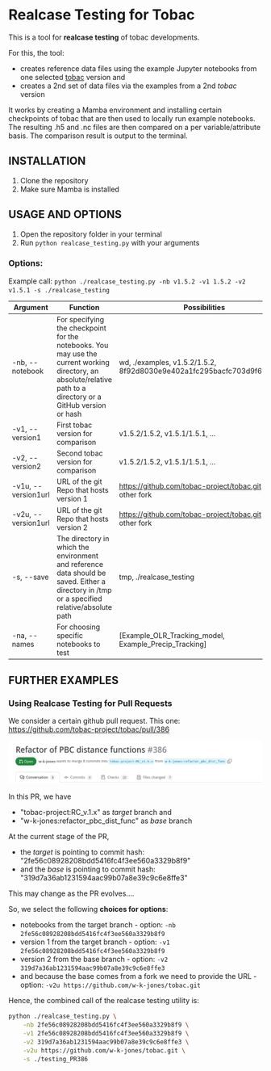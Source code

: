 # Realcase Testing for Tobac

This is a tool for **realcase testing** of tobac developments. 

For this, the tool:
- creates reference data files using the example Jupyter notebooks from one selected [tobac](https://github.com/tobac-project/tobac) version and
- creates a 2nd set of data files via the examples from a 2nd *tobac* version


It works by creating a Mamba environment and installing certain checkpoints of tobac that are then used to locally run example notebooks. The resulting .h5 and .nc files are then compared on a per variable/attribute basis. The comparison result is output to the terminal.


## INSTALLATION

1. Clone the repository
2. Make sure Mamba is installed

## USAGE AND OPTIONS

1. Open the repository folder in your terminal
2. Run `python realcase_testing.py` with your arguments

### Options:

Example call: `python ./realcase_testing.py -nb v1.5.2 -v1 1.5.2 -v2 v1.5.1 -s ./realcase_testing`

| Argument        | Function                                                                                                                                                         | Possibilities                                                          |
|-----------------|------------------------------------------------------------------------------------------------------------------------------------------------------------------|------------------------------------------------------------------------|
| -nb, --notebook | For specifying the checkpoint for the notebooks. You may use the current working directory, an absolute/relative path to a directory or a GitHub version or hash | wd, ./examples, v1.5.2/1.5.2, 8f92d8030e9e402a1fc295bacfc703d9f6955498 |
| -v1, --version1 | First tobac version for comparison                                                                                                                               | v1.5.2/1.5.2, v1.5.1/1.5.1, ...                                        |
| -v2, --version2 | Second tobac version for comparison                                                                                                                              | v1.5.2/1.5.2, v1.5.1/1.5.1, ...                                        |
| -v1u, --version1url | URL of the git Repo that hosts version 1 | https://github.com/tobac-project/tobac.git or any other fork|
| -v2u, --version1url | URL of the git Repo that hosts version 2 | https://github.com/tobac-project/tobac.git or any other fork|
| -s,  --save     | The directory in which the environment and reference data should be saved. Either a directory in /tmp or a specified relative/absolute path                      | tmp, ./realcase_testing                                                |
| -na,  --names    | For choosing specific notebooks to test                                                                                                                          | [Example_OLR_Tracking_model, Example_Precip_Tracking]                  |

## FURTHER EXAMPLES

### Using Realcase Testing for Pull Requests

We consider a certain github pull request. This one: https://github.com/tobac-project/tobac/pull/386

![](docs/images/PR386.jpg)


In this PR, we have
- "tobac-project:RC_v.1.x" as *target* branch and 
- "w-k-jones:refactor_pbc_dist_func" as *base* branch

At the current stage of the PR,  
- the *target* is pointing to commit hash: "2fe56c08928208bdd5416fc4f3ee560a3329b8f9"
- and the *base* is pointing to commit hash: "319d7a36ab1231594aac99b07a8e39c9c6e8ffe3"

This may change as the PR evolves....

So, we select the following **choices for options**:
- notebooks from the target branch - option: `-nb 2fe56c08928208bdd5416fc4f3ee560a3329b8f9` 
- version 1 from the target branch - option: `-v1 2fe56c08928208bdd5416fc4f3ee560a3329b8f9` 
- version 2 from the base branch - option: `-v2 319d7a36ab1231594aac99b07a8e39c9c6e8ffe3`
- and because the base comes from a fork we need to provide the URL - option: `-v2u https://github.com/w-k-jones/tobac.git` 

Hence, the combined call of the realcase testing utility is:

```bash
python ./realcase_testing.py \
    -nb 2fe56c08928208bdd5416fc4f3ee560a3329b8f9 \
    -v1 2fe56c08928208bdd5416fc4f3ee560a3329b8f9 \
    -v2 319d7a36ab1231594aac99b07a8e39c9c6e8ffe3 \
    -v2u https://github.com/w-k-jones/tobac.git \
    -s ./testing_PR386
```









